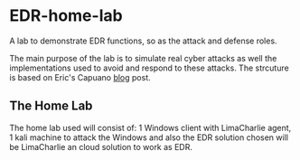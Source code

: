 # EDR-home-lab
A lab to demonstrate EDR functions, so as the attack and defense roles.

The main purpose of the lab is to simulate real cyber attacks as well the implementations used to avoid and respond to these attacks. The strcuture is based on Eric's Capuano [blog] post.


[blog]: https://blog.ecapuano.com/p/so-you-want-to-be-a-soc-analyst-intro?utm_campaign=post&utm_medium=web

## The Home Lab

The home lab used will consist of: 1 Windows client with LimaCharlie agent, 1 kali machine to attack the Windows and also the EDR solution chosen will be LimaCharlie an cloud solution to work as EDR.
